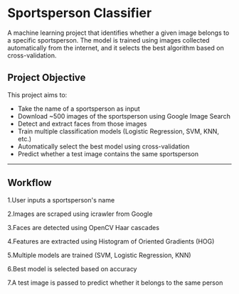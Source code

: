 # Sportsperson Classifier

A machine learning project that identifies whether a given image belongs to a specific sportsperson. The model is trained using images collected automatically from the internet, and it selects the best algorithm based on cross-validation.


## Project Objective

This project aims to:
- Take the name of a sportsperson as input
- Download ~500 images of the sportsperson using Google Image Search
- Detect and extract faces from those images
- Train multiple classification models (Logistic Regression, SVM, KNN, etc.)
- Automatically select the best model using cross-validation
- Predict whether a test image contains the same sportsperson

---

## Workflow

1.User inputs a sportsperson's name

2.Images are scraped using icrawler from Google

3.Faces are detected using OpenCV Haar cascades

4.Features are extracted using Histogram of Oriented Gradients (HOG)

5.Multiple models are trained (SVM, Logistic Regression, KNN)

6.Best model is selected based on accuracy

7.A test image is passed to predict whether it belongs to the same person
